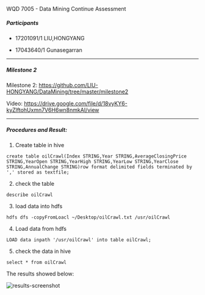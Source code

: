 WQD 7005 - Data Mining Continue Assessment



##### Participants



- 17201091/1 LIU,HONGYANG

- 17043640/1 Gunasegarran



___



##### Milestone 2



Milestone 2: https://github.com/LIU-HONGYANG/DataMining/tree/master/milestone2



Video: https://drive.google.com/file/d/18vyKY6-kyZlftohUxmn7V6H6wn8nmkAI/view





---





##### Procedures and Result:



1. Create table in hive



```mysql
create table oilCrawl(Index STRING,Year STRING,AverageClosingPrice STRING,YearOpen STRING,YearHigh STRING,YearLow STRING,YearClose STRING,AnnualChange STRING)row format delimited fields terminated by ',' stored as textfile; 
```



2. check the table 



```mysql
describe oilCrawl
```



3. load data into hdfs



```mysql
hdfs dfs -copyFromLoacl ~/Desktop/oilCrawl.txt /usr/oilCrawl
```



4. Load data from hdfs

```mysql
LOAD data inpath '/usr/oilCrawl' into table oilCrawl;
```



5. check the data in hive

   

```mysql
select * from oilCrawl
```



The results showed below: 

![results-screenshot](https://tva1.sinaimg.cn/large/00831rSTgy1gd2w96zc4ij30wk0lq43g.jpg)